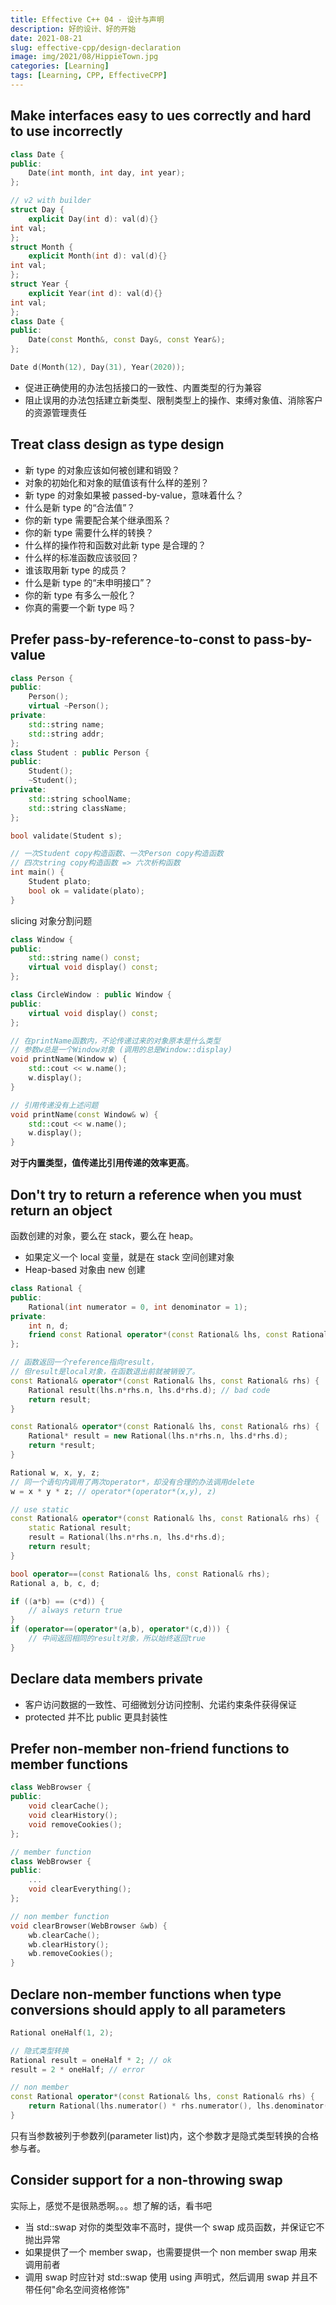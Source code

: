 ```yaml
---
title: Effective C++ 04 - 设计与声明
description: 好的设计、好的开始
date: 2021-08-21
slug: effective-cpp/design-declaration
image: img/2021/08/HippieTown.jpg
categories: [Learning]
tags: [Learning, CPP, EffectiveCPP]
---
```


## Make interfaces easy to ues correctly and hard to use incorrectly

```c++
class Date {
public:
    Date(int month, int day, int year);
};

// v2 with builder
struct Day {
    explicit Day(int d): val(d){}
int val;
};
struct Month {
    explicit Month(int d): val(d){}
int val;
};
struct Year {
    explicit Year(int d): val(d){}
int val;
};
class Date {
public:
    Date(const Month&, const Day&, const Year&);
};

Date d(Month(12), Day(31), Year(2020));
```

- 促进正确使用的办法包括接口的一致性、内置类型的行为兼容
- 阻止误用的办法包括建立新类型、限制类型上的操作、束缚对象值、消除客户的资源管理责任

## Treat class design as type design

- 新 type 的对象应该如何被创建和销毁？
- 对象的初始化和对象的赋值该有什么样的差别？
- 新 type 的对象如果被 passed-by-value，意味着什么？
- 什么是新 type 的“合法值”？
- 你的新 type 需要配合某个继承图系？
- 你的新 type 需要什么样的转换？
- 什么样的操作符和函数对此新 type 是合理的？
- 什么样的标准函数应该驳回？
- 谁该取用新 type 的成员？
- 什么是新 type 的“未申明接口”？
- 你的新 type 有多么一般化？
- 你真的需要一个新 type 吗？

## Prefer pass-by-reference-to-const to pass-by-value

```c++
class Person {
public:
    Person();
    virtual ~Person();
private:
    std::string name;
    std::string addr;
};
class Student : public Person {
public:
    Student();
    ~Student();
private:
    std::string schoolName;
    std::string className;
};

bool validate(Student s);

// 一次Student copy构造函数、一次Person copy构造函数
// 四次string copy构造函数 => 六次析构函数
int main() {
    Student plato;
    bool ok = validate(plato);
}
```

slicing 对象分割问题

```c++
class Window {
public:
    std::string name() const;
    virtual void display() const;
};

class CircleWindow : public Window {
public:
    virtual void display() const;
};

// 在printName函数内，不论传递过来的对象原本是什么类型
// 参数w总是一个Window对象 (调用的总是Window::display)
void printName(Window w) {
    std::cout << w.name();
    w.display();
}

// 引用传递没有上述问题
void printName(const Window& w) {
    std::cout << w.name();
    w.display();
}
```

**对于内置类型，值传递比引用传递的效率更高**。

## Don't try to return a reference when you must return an object

函数创建的对象，要么在 stack，要么在 heap。

- 如果定义一个 local 变量，就是在 stack 空间创建对象
- Heap-based 对象由 new 创建

```c++
class Rational {
public:
    Rational(int numerator = 0, int denominator = 1);
private:
    int n, d;
    friend const Rational operator*(const Rational& lhs, const Rational& rhs);
};

// 函数返回一个reference指向result，
// 但result是local对象，在函数退出前就被销毁了。
const Rational& operator*(const Rational& lhs, const Rational& rhs) {
    Rational result(lhs.n*rhs.n, lhs.d*rhs.d); // bad code
    return result;
}

const Rational& operator*(const Rational& lhs, const Rational& rhs) {
    Rational* result = new Rational(lhs.n*rhs.n, lhs.d*rhs.d);
    return *result;
}

Rational w, x, y, z;
// 同一个语句内调用了两次operator*，却没有合理的办法调用delete
w = x * y * z; // operator*(operator*(x,y), z)

// use static
const Rational& operator*(const Rational& lhs, const Rational& rhs) {
    static Rational result;
    result = Rational(lhs.n*rhs.n, lhs.d*rhs.d);
    return result;
}

bool operator==(const Rational& lhs, const Rational& rhs);
Rational a, b, c, d;

if ((a*b) == (c*d)) {
    // always return true
}
if (operator==(operator*(a,b), operator*(c,d))) {
    // 中间返回相同的result对象，所以始终返回true
}
```

## Declare data members private

- 客户访问数据的一致性、可细微划分访问控制、允诺约束条件获得保证
- protected 并不比 public 更具封装性

## Prefer non-member non-friend functions to member functions

```c++
class WebBrowser {
public:
    void clearCache();
    void clearHistory();
    void removeCookies();
};

// member function
class WebBrowser {
public:
    ...
    void clearEverything();
};

// non member function
void clearBrowser(WebBrowser &wb) {
    wb.clearCache();
    wb.clearHistory();
    wb.removeCookies();
}
```

## Declare non-member functions when type conversions should apply to all parameters

```c++
Rational oneHalf(1, 2);

// 隐式类型转换
Rational result = oneHalf * 2; // ok
result = 2 * oneHalf; // error

// non member
const Rational operator*(const Rational& lhs, const Rational& rhs) {
    return Rational(lhs.numerator() * rhs.numerator(), lhs.denominator() * rhs.denominator());
}
```

只有当参数被列于参数列(parameter list)内，这个参数才是隐式类型转换的合格参与者。

## Consider support for a non-throwing swap

实际上，感觉不是很熟悉啊。。。想了解的话，看书吧

- 当 std::swap 对你的类型效率不高时，提供一个 swap 成员函数，并保证它不抛出异常
- 如果提供了一个 member swap，也需要提供一个 non member swap 用来调用前者
- 调用 swap 时应针对 std::swap 使用 using 声明式，然后调用 swap 并且不带任何"命名空间资格修饰"

